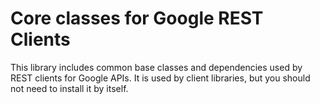 # Core classes for Google REST Clients

This library includes common base classes and dependencies used by REST clients
for Google APIs. It is used by client libraries, but you should not need to
install it by itself.
